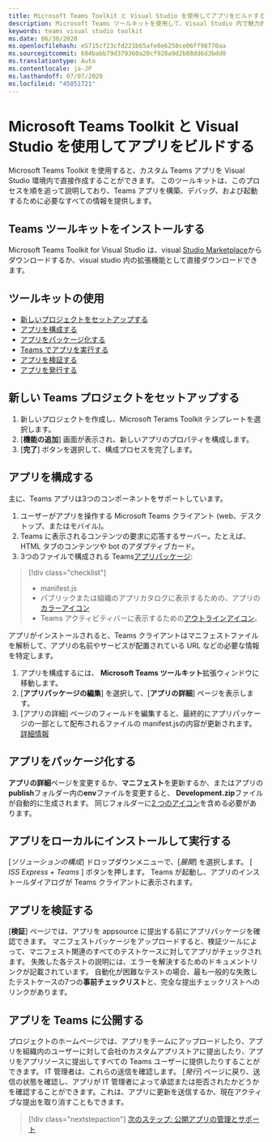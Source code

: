 ```yaml
---
title: Microsoft Teams Toolkit と Visual Studio を使用してアプリをビルドする
description: Microsoft Teams ツールキットを使用して、Visual Studio 内で魅力的なカスタムアプリを直接作成する
keywords: teams visual studio toolkit
ms.date: 06/30/2020
ms.openlocfilehash: e5715cf23cfd221b65afe0e6258ce06ff98770aa
ms.sourcegitcommit: 694babb79d379360a20cf928a9d2b88dd6d3bdd0
ms.translationtype: Auto
ms.contentlocale: ja-JP
ms.lasthandoff: 07/07/2020
ms.locfileid: "45051721"
---
```

# <a name="build-apps-with-the-microsoft-teams-toolkit-and-visual-studio"></a>Microsoft Teams Toolkit と Visual Studio を使用してアプリをビルドする

Microsoft Teams Toolkit を使用すると、カスタム Teams アプリを Visual Studio 環境内で直接作成することができます。 このツールキットは、このプロセスを順を追って説明しており、Teams アプリを構築、デバッグ、および起動するために必要なすべての情報を提供します。

## <a name="installing-the-teams-toolkit"></a>Teams ツールキットをインストールする

Microsoft Teams Toolkit for Visual Studio は、visual [Studio Marketplace](https://aka.ms/teams-toolkit)からダウンロードするか、visual studio 内の拡張機能として直接ダウンロードできます。

## <a name="using-the-toolkit"></a>ツールキットの使用

- [新しいプロジェクトをセットアップする](#set-up-a-new-teams-project)
- [アプリを構成する](#configure-your-app)
- [アプリをパッケージ化する](#package-your-app)
- [Teams でアプリを実行する](#install-and-run-your-app-locally)
- [アプリを検証する](#validate-your-app)
- [アプリを発行する](#publish-your-app-to-teams)

## <a name="set-up-a-new-teams-project"></a>新しい Teams プロジェクトをセットアップする

1. 新しいプロジェクトを作成し、Microsoft Terams Toolkit テンプレートを選択します。
1. [**機能の追加**] 画面が表示され、新しいアプリのプロパティを構成します。
1. [**完了**] ボタンを選択して、構成プロセスを完了します。

## <a name="configure-your-app"></a>アプリを構成する

主に、Teams アプリは3つのコンポーネントをサポートしています。

  1. ユーザーがアプリを操作する Microsoft Teams クライアント (web、デスクトップ、またはモバイル)。
  1. Teams に表示されるコンテンツの要求に応答するサーバー。たとえば、HTML タブのコンテンツや bot のアダプティブカード。
  1. 3つのファイルで構成される Teams[アプリパッケージ](/concepts/build-and-test/apps-package.md):

  > [!div class="checklist"]
  >
  > - manifest.js 
  > - パブリックまたは組織のアプリカタログに表示するための、アプリの[カラーアイコン](../resources/schema/manifest-schema.md#icons)
 > - Teams アクティビティバーに表示するための[アウトラインアイコン](../resources/schema/manifest-schema.md#icons)。

アプリがインストールされると、Teams クライアントはマニフェストファイルを解析して、アプリの名前やサービスが配置されている URL などの必要な情報を特定します。

1. アプリを構成するには、 **Microsoft Teams ツールキット**拡張ウィンドウに移動します。
1. [**アプリパッケージの編集**] を選択して、[**アプリの詳細**] ページを表示します。
1. [アプリの詳細] ページのフィールドを編集すると、最終的にアプリパッケージの一部として配布されるファイルの manifest.jsの内容が更新されます。 [詳細情報](https://aka.ms/teams-toolkit-manifest)

## <a name="package-your-app"></a>アプリをパッケージ化する

**アプリの詳細**ページを変更するか、**マニフェスト**を更新するか、またはアプリの**publish**フォルダー内の**env**ファイルを変更すると、 **Development.zip**ファイルが自動的に生成されます。 同じフォルダーに[2 つのアイコン](../concepts/build-and-test/apps-package.md#icons)を含める必要があります。

## <a name="install-and-run-your-app-locally"></a>アプリをローカルにインストールして実行する

[*ソリューションの構成*] ドロップダウンメニューで、[*展開*] を選択します。 [ *ISS Express + Teams* ] ボタンを押します。 Teams が起動し、アプリのインストールダイアログが Teams クライアントに表示されます。

## <a name="validate-your-app"></a>アプリを検証する

[**検証**] ページでは、アプリを appsource に提出する前にアプリパッケージを確認できます。 マニフェストパッケージをアップロードすると、検証ツールによって、マニフェスト関連のすべてのテストケースに対してアプリがチェックされます。 失敗した各テストの説明には、エラーを解決するためのドキュメントリンクが記載されています。 自動化が困難なテストの場合、最も一般的な失敗したテストケースの7つの**事前チェックリスト**と、完全な提出チェックリストへのリンクがあります。

## <a name="publish-your-app-to-teams"></a>アプリを Teams に公開する

プロジェクトのホームページでは、アプリをチームにアップロードしたり、アプリを組織内のユーザーに対して会社のカスタムアプリストアに提出したり、アプリをアプリソースに提出してすべての Teams ユーザーに提供したりすることができます。 IT 管理者は、これらの送信を確認します。 [*発行*] ページに戻り、送信の状態を確認し、アプリが IT 管理者によって承認または拒否されたかどうかを確認することができます。これは、アプリに更新を送信するか、現在アクティブな提出を取り消すこともできます。

> [!div class="nextstepaction"]
> [次のステップ: 公開アプリの管理とサポート](../concepts/deploy-and-publish/appsource/post-publish/overview.md)
